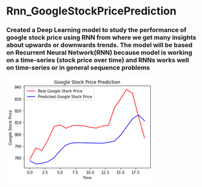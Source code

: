 # Rnn_GoogleStockPricePrediction

### Created a Deep Learning model to study the performance of google stock price using RNN from where we get many insights about upwards or downwards trends. The model will be based on Recurrent Neural Network(RNN) because model is working on a time-series (stock price over time) and RNNs works well on time-series or in general sequence problems

![This is an image](https://github.com/Sanskar02/Rnn_GoogleStockPricePrediction/blob/f79e6c2fd91d8561936172ebc98e262b189b4133/Stock_Prediction.png)
